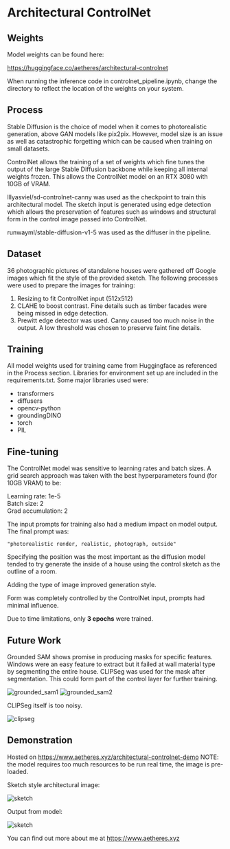 # Architectural ControlNet

## Weights
Model weights can be found here:

https://huggingface.co/aetheres/architectural-controlnet

When running the inference code in controlnet_pipeline.ipynb, change the directory to reflect the location of the weights on your system.

## Process

Stable Diffusion is the choice of model when it comes to photorealistic generation, above GAN models like pix2pix. However, model size is an issue as well as catastrophic forgetting which can be caused when training on small datasets. 

ControlNet allows the training of a set of weights which fine tunes the output of the large Stable Diffusion backbone while keeping all internal weights frozen. This allows the ControlNet model on an RTX 3080 with 10GB of VRAM.

lllyasviel/sd-controlnet-canny was used as the checkpoint to train this architectural model. The sketch input is generated using edge detection which allows the preservation of features such as windows and structural form in the control image passed into ControlNet.

runwayml/stable-diffusion-v1-5 was used as the diffuser in the pipeline.


## Dataset

36 photographic pictures of standalone houses were gathered off Google images which fit the style of the provided sketch. The following processes were used to prepare the images for training:

1. Resizing to fit ControlNet input (512x512)
2. CLAHE to boost contrast. Fine details such as timber facades were being missed in edge detection.
3. Prewitt edge detector was used. Canny caused too much noise in the output. A low threshold was chosen to preserve faint fine details.

## Training

All model weights used for training came from Huggingface as referenced in the Process section. Libraries for environment set up are included in the requirements.txt. Some major libraries used were:

- transformers
- diffusers
- opencv-python
- groundingDINO
- torch
- PIL

## Fine-tuning

The ControlNet model was sensitive to learning rates and batch sizes. A grid search approach was taken with the best hyperparameters found (for 10GB VRAM) to be:

Learning rate: 1e-5\
Batch size: 2\
Grad accumulation: 2

The input prompts for training also had a medium impact on model output. The final prompt was:
```
"photorealistic render, realistic, photograph, outside"
```
Specifying the position was the most important as the diffusion model tended to try generate the inside of a house using the control sketch as the outline of a room.

Adding the type of image improved generation style.

Form was completely controlled by the ControlNet input, prompts had minimal influence.

Due to time limitations, only **3 epochs** were trained.

## Future Work

Grounded SAM shows promise in producing masks for specific features. Windows were an easy feature to extract but it failed at wall material type by segmenting the entire house. CLIPSeg was used for the mask after segmentation. This could form part of the control layer for further training.

![grounded_sam1](./assets/sam_seg_1.png)
![grounded_sam2](./assets/sam_seg_2.png)

CLIPSeg itself is too noisy.

![clipseg](./assets/clipseg.png)


## Demonstration

Hosted on https://www.aetheres.xyz/architectural-controlnet-demo
NOTE: the model requires too much resources to be run real time, the image is pre-loaded.

Sketch style architectural image:

![sketch](./assets/demo.png)

Output from model:

![sketch](./assets/output2.png)


You can find out more about me at https://www.aetheres.xyz